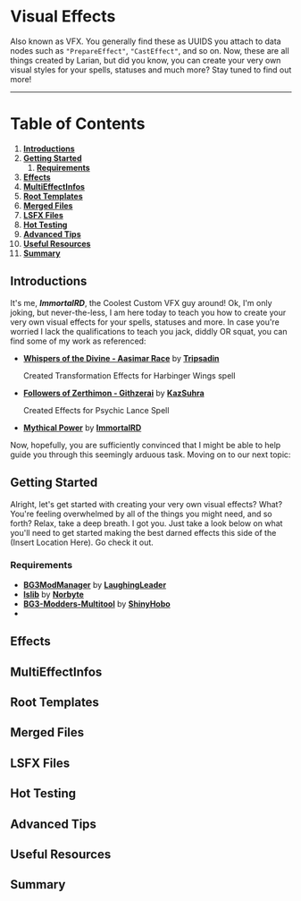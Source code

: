 # **Visual Effects** <!-- omit from toc -->
Also known as VFX. You generally find these as UUIDS you attach to data nodes such as `"PrepareEffect"`, `"CastEffect"`, and so on. Now, these are all things created by Larian, but did you know, you can create your very own visual styles for your spells, statuses and much more? Stay tuned  to find out more!

***
# **Table of Contents** <!-- omit from toc -->
1. [**Introductions**](#introductions)
2. [**Getting Started**](#getting-started)
   1. [**Requirements**](#requirements)
3. [**Effects**](#effects)
4. [**MultiEffectInfos**](#multieffectinfos)
5. [**Root Templates**](#root-templates)
6. [**Merged Files**](#merged-files)
7. [**LSFX Files**](#lsfx-files)
8. [**Hot Testing**](#hot-testing)
9. [**Advanced Tips**](#advanced-tips)
10. [**Useful Resources**](#useful-resources)
11. [**Summary**](#summary)


## **Introductions**
It's me, ***ImmortalRD***, the Coolest Custom VFX guy around! Ok, I'm only joking, but never-the-less, I am here today to teach you how to create your very own visual effects for your spells, statuses and more. In case you're worried I lack the qualifications to teach you jack, diddly OR squat, you can find some of my work as referenced:
- [**Whispers of the Divine - Aasimar Race**](https://www.nexusmods.com/baldursgate3/mods/4159/) by [**Tripsadin**](https://www.nexusmods.com/baldursgate3/users/121922323)

    Created Transformation Effects for Harbinger Wings spell
- [**Followers of Zerthimon - Githzerai**](https://www.nexusmods.com/baldursgate3/mods/3460) by [**KazSuhra**](https://www.nexusmods.com/baldursgate3/users/129454108)

    Created Effects for Psychic Lance Spell

- [**Mythical Power**](https://www.nexusmods.com/baldursgate3/mods/4095?tab=posts) by [**ImmortalRD**](https://www.nexusmods.com/users/1601537)

Now, hopefully, you are sufficiently convinced that I might be able to help guide you through this seemingly arduous task. Moving on to our next topic:

## **Getting Started**
Alright, let's get started with creating your very own visual effects? What? You're feeling overwhelmed by all of the things you might need, and so forth? Relax, take a deep breath. I got you. Just take a look below on what you'll need to get started making the best darned effects this side of the (Insert Location Here). Go check it out.
### **Requirements**
*   [**BG3ModManager**](https://github.com/LaughingLeader/BG3ModManager) by [**LaughingLeader**](https://github.com/LaughingLeader)
*   [**lslib**](https://github.com/Norbyte/lslib/releases) by [**Norbyte**](https://github.com/Norbyte)
*   [**BG3-Modders-Multitool**](https://github.com/ShinyHobo/BG3-Modders-Multitool) by [**ShinyHobo**](ShinyHobo)
*   
## **Effects**
## **MultiEffectInfos**
## **Root Templates**
## **Merged Files**
## **LSFX Files**
## **Hot Testing**
## **Advanced Tips**
## **Useful Resources**
## **Summary**
